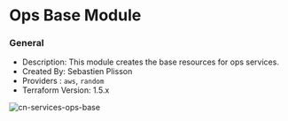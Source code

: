 # Ops Base Module

### General

* Description: This module creates the base resources for ops services.
* Created By: Sebastien Plisson
* Providers : `aws`, `random`
* Terraform Version: 1.5.x

![cn-services-ops-base](https://github.com/ChowNow/ops-tf-modules/workflows/cn-services-ops-base/badge.svg)
